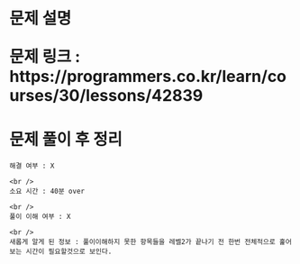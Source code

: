 <h1>
  문제 설명
  <p>문제 링크 : https://programmers.co.kr/learn/courses/30/lessons/42839</p>

  <h1>
    <h1>문제 풀이 후 정리</h1>

    해결 여부 : X

    <br />
    소요 시간 : 40분 over

    <br />
    풀이 이해 여부 : X

    <br />
    새롭게 알게 된 정보 : 풀이이해하지 못한 항목들을 레벨2가 끝나기 전 한번 전체적으로 훑어보는 시간이 필요할것으로 보인다.

  </h1>
</h1>
